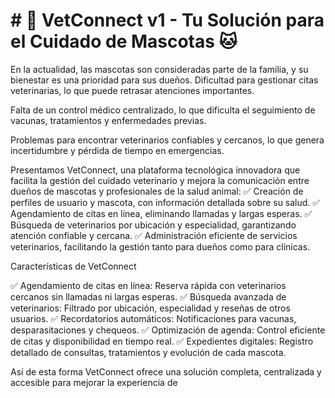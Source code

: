 # # 🐶 VetConnect v1 - Tu Solución para el Cuidado de Mascotas 🐱  


En la actualidad, las mascotas son consideradas parte de la familia, y su bienestar es una prioridad para sus dueños. 
Dificultad para gestionar citas veterinarias, lo que puede retrasar atenciones importantes.

Falta de un control médico centralizado, lo que dificulta el seguimiento de vacunas, tratamientos y enfermedades previas.

Problemas para encontrar veterinarios confiables y cercanos, lo que genera incertidumbre y pérdida de tiempo en emergencias.


Presentamos VetConnect, una plataforma tecnológica innovadora que facilita la gestión del cuidado veterinario y mejora la comunicación entre dueños de mascotas y profesionales de la salud animal: 
✅ Creación de perfiles de usuario y mascota, con información detallada sobre su salud.
✅ Agendamiento de citas en línea, eliminando llamadas y largas esperas.
✅ Búsqueda de veterinarios por ubicación y especialidad, garantizando atención confiable y cercana.
✅ Administración eficiente de servicios veterinarios, facilitando la gestión tanto para dueños como para clínicas.

Características de VetConnect

✅ Agendamiento de citas en línea: Reserva rápida con veterinarios cercanos sin llamadas ni largas esperas. 
✅ Búsqueda avanzada de veterinarios: Filtrado por ubicación, especialidad y reseñas de otros usuarios.
✅ Recordatorios automáticos: Notificaciones para vacunas, desparasitaciones y chequeos.
✅ Optimización de agenda: Control eficiente de citas y disponibilidad en tiempo real.
✅ Expedientes digitales: Registro detallado de consultas, tratamientos y evolución de cada mascota.

Así de esta forma VetConnect ofrece una solución completa, centralizada y accesible para mejorar la experiencia de
